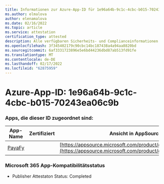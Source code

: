 ```yaml
---
title: Informationen zur Azure-App-ID für 1e96a64b-9c1c-4cbc-b015-70243ea06c9b
ms.author: elmalova
author: elenamalova
ms.date: 02/16/2022
ms.topic: article
ms.service: attestation
certification_type: attested
description: Alle verfügbaren Sicherheits- und Complianceinformationen für 1e96a64b-9c1c-4cbc-b015-70243ea06c9b.
ms.openlocfilehash: 3f345402179c90cbc14bc187438a4a94aa8820bd
ms.sourcegitcommit: 6af3331723896e5e6bd44236dbd87ab513fd91fe
ms.translationtype: MT
ms.contentlocale: de-DE
ms.lasthandoff: 02/17/2022
ms.locfileid: "62875959"
---
```

# <a name="azure-app-id-1e96a64b-9c1c-4cbc-b015-70243ea06c9b"></a>Azure-App-ID: 1e96a64b-9c1c-4cbc-b015-70243ea06c9b


### <a name="apps-associated-with-this-id"></a>Apps, die dieser ID zugeordnet sind:
| **App-Name** | **Zertifiziert** | **Ansicht in AppSource** |
|--------------|---------------|-----------------------|
| [PayaFy](https://docs.microsoft.com/microsoft-365-app-certification/forward/WA200003397) |  | [https://appsource.microsoft.com/product/office/WA200003397](https://appsource.microsoft.com/product/office/WA200003397) |

### <a name="microsoft-365-app-compliance-status"></a>Microsoft 365 App-Kompatibilitätsstatus
- Publisher Attestaton Status: Completed
